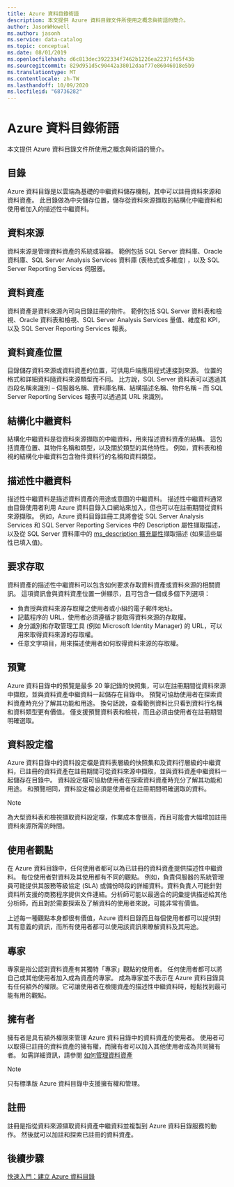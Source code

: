 ```yaml
---
title: Azure 資料目錄術語
description: 本文提供 Azure 資料目錄文件所使用之概念與術語的簡介。
author: JasonWHowell
ms.author: jasonh
ms.service: data-catalog
ms.topic: conceptual
ms.date: 08/01/2019
ms.openlocfilehash: d6c813dec3922334f7462b1226ea22371fd5f43b
ms.sourcegitcommit: 829d951d5c90442a38012daaf77e86046018e5b9
ms.translationtype: MT
ms.contentlocale: zh-TW
ms.lasthandoff: 10/09/2020
ms.locfileid: "68736282"
---
```

# <a name="azure-data-catalog-terminology"></a>Azure 資料目錄術語

本文提供 Azure 資料目錄文件所使用之概念與術語的簡介。

## <a name="catalog"></a>目錄

Azure 資料目錄是以雲端為基礎的中繼資料儲存機制，其中可以註冊資料來源和資料資產。 此目錄做為中央儲存位置，儲存從資料來源擷取的結構化中繼資料和使用者加入的描述性中繼資料。

## <a name="data-source"></a>資料來源

資料來源是管理資料資產的系統或容器。 範例包括 SQL Server 資料庫、Oracle 資料庫、SQL Server Analysis Services 資料庫 (表格式或多維度) ，以及 SQL Server Reporting Services 伺服器。

## <a name="data-asset"></a>資料資產

資料資產是資料來源內可向目錄註冊的物件。 範例包括 SQL Server 資料表和檢視、Oracle 資料表和檢視、SQL Server Analysis Services 量值、維度和 KPI，以及 SQL Server Reporting Services 報表。

## <a name="data-asset-location"></a>資料資產位置

目錄儲存資料來源或資料資產的位置，可供用戶端應用程式連接到來源。 位置的格式和詳細資料隨資料來源類型而不同。 比方說，SQL Server 資料表可以透過其四段名稱來識別 – 伺服器名稱、資料庫名稱、結構描述名稱、物件名稱 – 而 SQL Server Reporting Services 報表可以透過其 URL 來識別。

## <a name="structural-metadata"></a>結構化中繼資料

結構化中繼資料是從資料來源擷取的中繼資料，用來描述資料資產的結構。 這包括資產位置、其物件名稱和類型，以及關於類型的其他特性。 例如，資料表和檢視的結構化中繼資料包含物件資料行的名稱和資料類型。

## <a name="descriptive-metadata"></a>描述性中繼資料

描述性中繼資料是描述資料資產的用途或意圖的中繼資料。 描述性中繼資料通常由目錄使用者利用 Azure 資料目錄入口網站來加入，但也可以在註冊期間從資料來源擷取。 例如，Azure 資料目錄註冊工具將會從 SQL Server Analysis Services 和 SQL Server Reporting Services 中的 Description 屬性擷取描述，以及從 SQL Server 資料庫中的 [ms_description 擴充屬性](https://technet.microsoft.com/library/ms190243.aspx)擷取描述 (如果這些屬性已填入值)。

## <a name="request-access"></a>要求存取

資料資產的描述性中繼資料可以包含如何要求存取資料資產或資料來源的相關資訊。 這項資訊會與資料資產位置一併顯示，且可包含一個或多個下列選項：

* 負責授與資料來源存取權之使用者或小組的電子郵件地址。
* 記載程序的 URL，使用者必須遵循才能取得資料來源的存取權。
* 身分識別和存取管理工具 (例如 Microsoft Identity Manager) 的 URL，可以用來取得資料來源的存取權。
* 任意文字項目，用來描述使用者如何取得資料來源的存取權。

## <a name="preview"></a>預覽

Azure 資料目錄中的預覽是最多 20 筆記錄的快照集，可以在註冊期間從資料來源中擷取，並與資料資產中繼資料一起儲存在目錄中。 預覽可協助使用者在探索資料資產時充分了解其功能和用途。 換句話說，查看範例資料比只看到資料行名稱和資料類型更有價值。
僅支援預覽資料表和檢視，而且必須由使用者在註冊期間明確選取。

## <a name="data-profile"></a>資料設定檔

Azure 資料目錄中的資料設定檔是資料表層級的快照集和及資料行層級的中繼資料，已註冊的資料資產在註冊期間可從資料來源中擷取，並與資料資產中繼資料一起儲存在目錄中。 資料設定檔可協助使用者在探索資料資產時充分了解其功能和用途。 和預覽相同，資料設定檔必須是使用者在註冊期間明確選取的資料。

> [!NOTE]
> 為大型資料表和檢視擷取資料設定檔，作業成本會很高，而且可能會大幅增加註冊資料來源所需的時間。


## <a name="user-perspective"></a>使用者觀點

在 Azure 資料目錄中，任何使用者都可以為已註冊的資料資產提供描述性中繼資料。 每位使用者對資料及其使用都有不同的觀點。 例如，負責伺服器的系統管理員可能提供其服務等級協定 (SLA) 或備份時段的詳細資料。資料負責人可能針對資料所支援的商務程序提供文件連結。分析師可能以最適合的詞彙提供描述給其他分析師，而且對於需要探索及了解資料的使用者來說，可能非常有價值。

上述每一種觀點本身都很有價值，Azure 資料目錄而且每個使用者都可以提供對其有意義的資訊，而所有使用者都可以使用該資訊來瞭解資料及其用途。

## <a name="expert"></a>專家

專家是指公認對資料資產有其獨特「專家」觀點的使用者。 任何使用者都可以將自己或其他使用者加入成為資產的專家。 成為專家並不表示在 Azure 資料目錄具有任何額外的權限。它可讓使用者在檢閱資產的描述性中繼資料時，輕鬆找到最可能有用的觀點。

## <a name="owner"></a>擁有者

擁有者是具有額外權限來管理 Azure 資料目錄中的資料資產的使用者。 使用者可以取得已註冊的資料資產的擁有權，而擁有者可以加入其他使用者成為共同擁有者。 如需詳細資訊，請參閱 [如何管理資料資產](data-catalog-how-to-manage.md)  

> [!NOTE]
> 只有標準版 Azure 資料目錄中支援擁有權和管理。

## <a name="registration"></a>註冊

註冊是指從資料來源擷取資料資產中繼資料並複製到 Azure 資料目錄服務的動作。 然後就可以加註和探索已註冊的資料資產。

## <a name="next-steps"></a>後續步驟

[快速入門：建立 Azure 資料目錄](data-catalog-get-started.md) 
